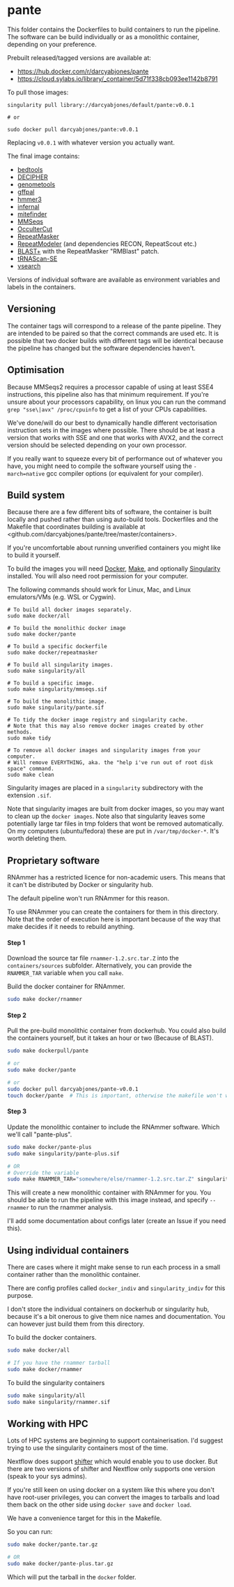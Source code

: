 # pante

This folder contains the Dockerfiles to build containers to run the pipeline.
The software can be build individually or as a monolithic container, depending on your preference.

Prebuilt released/tagged versions are available at:

- https://hub.docker.com/r/darcyabjones/pante
- https://cloud.sylabs.io/library/_container/5d71f338cb093ee1142b8791


To pull those images:


```
singularity pull library://darcyabjones/default/pante:v0.0.1

# or

sudo docker pull darcyabjones/pante:v0.0.1
```

Replacing `v0.0.1` with whatever version you actually want.


The final image contains:

- [bedtools](https://bedtools.readthedocs.io)
- [DECIPHER](http://www2.decipher.codes/)
- [genometools](http://genometools.org/)
- [gffpal](https://github.com/darcyabjones/gffpal)
- [hmmer3](http://hmmer.org/)
- [infernal](http://eddylab.org/infernal/)
- [mitefinder](https://github.com/screamer/miteFinder)
- [MMSeqs](https://github.com/soedinglab/MMseqs2)
- [OcculterCut](https://sourceforge.net/projects/occultercut/)
- [RepeatMasker](http://www.repeatmasker.org/RMDownload.html)
- [RepeatModeler](http://www.repeatmasker.org/RepeatModeler/) (and dependencies RECON, RepeatScout etc.)
- [BLAST+](https://blast.ncbi.nlm.nih.gov/Blast.cgi?CMD=Web&PAGE_TYPE=BlastDocs&DOC_TYPE=Download) with the RepeatMasker "RMBlast" patch.
- [tRNAScan-SE](http://lowelab.ucsc.edu/tRNAscan-SE/)
- [vsearch](https://github.com/torognes/vsearch)

Versions of individual software are available as environment variables and labels in the containers.


## Versioning

The container tags will correspond to a release of the pante pipeline.
They are intended to be paired so that the correct commands are used etc.
It is possible that two docker builds with different tags will be identical because the pipeline has changed but the software dependencies haven't.


## Optimisation

Because MMSeqs2 requires a processor capable of using at least SSE4 instructions, this pipeline also has that minimum requirement.
If you're unsure about your processors capability, on linux you can run the command `grep "sse\|avx" /proc/cpuinfo` to get a list of your CPUs capabilities.

We've done/will do our best to dynamically handle different vectorisation instruction sets in the images where possible.
There should be at least a version that works with SSE and one that works with AVX2, and the correct version should be selected depending on your own processor.

If you really want to squeeze every bit of performance out of whatever you have, you might need to compile the software yourself using the `-march=native` gcc compiler options (or equivalent for your compiler).


## Build system

Because there are a few different bits of software, the container is built locally and pushed rather than using auto-build tools.
Dockerfiles and the Makefile that coordinates building is available at <github.com/darcyabjones/pante/tree/master/containers>.

If you're uncomfortable about running unverified containers you might like to build it yourself.


To build the images you will need [Docker](https://docs.docker.com/install/), [Make](https://www.gnu.org/software/make/), and optionally [Singularity](https://sylabs.io/guides/latest/user-guide/) installed.
You will also need root permission for your computer.

The following commands should work for Linux, Mac, and Linux emulators/VMs (e.g. WSL or Cygwin).

```
# To build all docker images separately.
sudo make docker/all

# To build the monolithic docker image
sudo make docker/pante

# To build a specific dockerfile
sudo make docker/repeatmasker

# To build all singularity images.
sudo make singularity/all

# To build a specific image.
sudo make singularity/mmseqs.sif

# To build the monolithic image.
sudo make singularity/pante.sif

# To tidy the docker image registry and singularity cache.
# Note that this may also remove docker images created by other methods.
sudo make tidy

# To remove all docker images and singularity images from your computer.
# Will remove EVERYTHING, aka. the "help i've run out of root disk space" command.
sudo make clean
```

Singularity images are placed in a `singularity` subdirectory with the extension `.sif`.

Note that singularity images are built from docker images, so you may want to clean up the `docker images`.
Note also that singularity leaves some potentially large tar files in tmp folders that wont be removed automatically.
On my computers (ubuntu/fedora) these are put in `/var/tmp/docker-*`.
It's worth deleting them.


## Proprietary software

RNAmmer has a restricted licence for non-academic users.
This means that it can't be distributed by Docker or singularity hub.

The default pipeline won't run RNAmmer for this reason.

To use RNAmmer you can create the containers for them in this directory.
Note that the order of execution here is important because of the way that make
decides if it needs to rebuild anything.


#### Step 1

Download the source tar file `rnammer-1.2.src.tar.Z` into the `containers/sources` subfolder.
Alternatively, you can provide the `RNAMMER_TAR` variable when you call `make`.

Build the docker container for RNAmmer.

```bash
sudo make docker/rnammer
```

#### Step 2

Pull the pre-build monolithic container from dockerhub.
You could also build the containers yourself, but it takes an hour or two (Because of BLAST).

```bash
sudo make dockerpull/pante

# or
sudo make docker/pante

# or
sudo docker pull darcyabjones/pante-v0.0.1
touch docker/pante  # This is important, otherwise the makefile won't work properly.
```

#### Step 3

Update the monolithic container to include the RNAmmer software.
Which we'll call "pante-plus".

```bash
sudo make docker/pante-plus
sudo make singularity/pante-plus.sif

# OR
# Override the variable
sudo make RNAMMER_TAR="somewhere/else/rnammer-1.2.src.tar.Z" singularity/pante-plus.sif
```

This will create a new monolithic container with RNAmmer for you.
You should be able to run the pipeline with this image instead, and specify `--rnammer` to run the rnammer analysis.

I'll add some documentation about configs later (create an Issue if you need this).


## Using individual containers

There are cases where it might make sense to run each process in a small container
rather than the monolithic container.

There are config profiles called `docker_indiv` and `singularity_indiv` for this purpose.

I don't store the individual containers on dockerhub or singularity hub, because it's a bit onerous to give them nice names and documentation.
You can however just build them from this directory.

To build the docker containers.

```bash
sudo make docker/all

# If you have the rnammer tarball
sudo make docker/rnammer
```

To build the singularity containers

```bash
sudo make singularity/all
sudo make singularity/rnammer.sif
```


## Working with HPC

Lots of HPC systems are beginning to support containerisation.
I'd suggest trying to use the singularity containers most of the time.

Nextflow does support [shifter](https://docs.nersc.gov/programming/shifter/overview/) which would enable you to use docker.
But there are two versions of shifter and Nextflow only supports one version (speak to your sys admins).

If you're still keen on using docker on a system like this where you don't have root-user privileges,
you can convert the images to tarballs and load them back on the other side using `docker save` and `docker load`.

We have a convenience target for this in the Makefile.

So you can run:

```bash
sudo make docker/pante.tar.gz

# OR
sudo make docker/pante-plus.tar.gz
```

Which will put the tarball in the `docker` folder.
